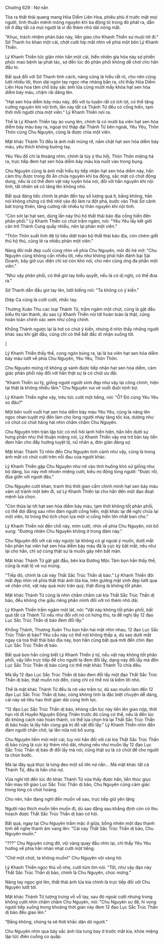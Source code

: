 




Chương 629 : Nợ nần


Tỏa ra thất thải quang mang Hỏa Diễm Liên Hoa, phiêu phù ở trước mặt mọi người, tinh thuần mênh mông nguyên khí ba động từ trong đó phát ra, dẫn tới ở đây tất cả mọi người là vì đó thèm nhỏ dãi nóng mắt.

"Khục, trách nhiệm phân bảo này, liền giao cho Khanh Thiền sư muội tới đi." Sở Thanh ho khan một cái, chợt cười híp mắt nhìn về phía một bên Lý Khanh Thiền.

Lý Khanh Thiền tức giận nhìn hắn một cái, hiển nhiên gia hỏa này sợ phiền phức mao bệnh lại phát tác, sợ đến lúc đó phân phối không dễ chơi cho hắn đầu to.

Bất quá đối với Sở Thanh tính cách, nàng cũng là hiểu rất rõ, cho nên cũng lười nhiều lời, thon dài ngón tay ngọc nhẹ nhàng bắn ra, chỉ thấy Hỏa Diễm Liên Hoa hoa tâm chỗ bảy sắc ánh lửa cùng mười mấy khỏa hạt sen hỏa diễm bảy màu, chậm rãi dâng lên.

"Hạt sen hỏa diễm bảy màu này, đối với tu luyện rất có ích lợi, có thể tăng cường nguyên khí nội tình, lần này tất cả Thánh Tử đều có cống hiến, tạm thời mỗi người chia một viên." Lý Khanh Thiền nói ra.

Thế là Lý Khanh Thiền tay áo vung lên, chính là có mười ba viên hạt sen hỏa diễm bảy màu bay ra, ngoại trừ thập đại Thánh Tử bên ngoài, Yêu Yêu, Thôn Thôn cùng Chu Nguyên, cũng là được chia một viên.

Mặt khác Thánh Tử đều là ánh mắt mừng rỡ, nắm chặt hạt sen hỏa diễm bảy màu, yêu thích không buông tay.

Yêu Yêu đổ chỉ là thoáng nhìn, chính là tùy ý thu hồi, Thôn Thôn miệng há ra, trực tiếp đem hạt sen hỏa diễm bảy màu kia nuốt vào trong bụng.

Chu Nguyên cũng là ánh mắt hiếu kỳ tiếp nhận hạt sen hỏa diễm này, hắn cảm thụ được trong đó ẩn chứa nguyên khí ba động, sắc mặt có chút động dung, nếu là có thể đem vật này luyện hóa nói, đối với hắn nguyên khí nội tình, tất nhiên sẽ có tăng lên không nhỏ.

Bất quá đáng tiếc chính là phân đến tay số lượng quá ít, bằng không, hắn nói không chừng có thể nhờ vào đó làm ra đột phá, bước vào Thái Sơ cảnh bát trọng thiên, tăng cường rất nhiều tự thân nguyên khí nội tình.

"Còn sót lại hạt sen, dùng lần này thủ hộ thất thải bảo địa cống hiến đến phân phối." Lý Khanh Thiền có chút trầm ngâm, nói: "Yêu Yêu lấy kết giới cản trở Thánh Cung quấy nhiễu, nên lại phân một viên."

"Thôn Thôn suất lĩnh đệ tử tiêu diệt toàn bộ thất thải bảo địa, còn chém giết thủ hộ thú, cũng lẽ ra nhiều phân một viên."

Nàng đôi mắt đẹp cuối cùng nhìn về phía Chu Nguyên, môi đỏ hé mở: "Chu Nguyên cũng không cần nhiều lời, nếu như không phải hắn đánh bại Sài Doanh, bây giờ cục diện chỉ sợ còn khó nói, cho nên cũng ứng đa phần một viên."

"Như vậy phân phối, có thể giơ tay biểu quyết, nếu là có dị nghị, có thể đưa ra."

Sở Thanh dẫn đầu giơ tay lên, lười biếng nói: "Ta không có ý kiến."

Diệp Ca cũng là cười cười, nhấc tay.

Thương Xuân Thu các loại Thánh Tử, trầm ngâm một chút, cũng là gật đầu biểu thị tán thành, dù sao Lý Khanh Thiền nói tới hoàn toàn là thật, cũng hoàn toàn chính xác xem như công chính.

Khổng Thánh ngược lại là hơi có chút ý kiến, nhưng ở nhìn thấy những người khác sau khi gật đầu, cũng chỉ có thể bất đắc dĩ nhận xuống tới.

]

Lý Khanh Thiền thấy thế, cong ngón búng ra, lại là ba viên hạt sen hỏa diễm bảy màu lướt về phía Chu Nguyên, Yêu Yêu, Thôn Thôn.

Chu Nguyên mừng rỡ không gì sánh được tiếp nhận hạt sen hỏa diễm, cảm giác phân phối này đối với hắn thật sự là có chút ưu đãi.

"Khanh Thiền sư tỷ, giống ngươi người xinh đẹp như vậy lại công chính, hiện tại thật là không nhiều lắm." Chu Nguyên vui vẻ vuốt đuôi nịnh bợ.

Lý Khanh Thiền nghe vậy, trêu tức cười một tiếng, nói: "Ồ? Đó cùng Yêu Yêu so đâu?"

Một bên vuốt vuốt hạt sen hỏa diễm bảy màu Yêu Yêu, cũng là nâng lên ngọc nhan tuyệt mỹ đến làm cho lòng người nhảy tăng tốc kia, dường như có chút có chút hăng hái nhìn chằm chằm Chu Nguyên.

Chu Nguyên trên trán lập tức có mồ hôi lạnh hiển hiện, hắn liền dưới sự hưng phấn như thế thuận miệng nói, Lý Khanh Thiền vậy mà trở bàn tay liền đem hắn cho đẩy hướng tuyệt lộ, nữ nhân a, đơn giản đáng sợ.

Mặt khác Thánh Tử nhìn đến Chu Nguyên tình cảnh như vậy, cũng là trong ánh mắt có chút cười trên nỗi đau của người khác.

Lý Khanh Thiền gặp Chu Nguyên như rơi vào tình huống khó xử giống như bộ dáng, lúc này mới nhoẻn miệng cười, kiều mị động lòng người: "Được rồi, đùa giỡn với ngươi đâu."

Chu Nguyên cười khan, tranh thủ thời gian cầm chính mình hạt sen bảy màu xám xịt tránh một bên đi, sợ Lý Khanh Thiền lại cho hắn đến một đạo đoạt mệnh lựa chọn.

"Còn thừa lại tới hạt sen hỏa diễm bảy màu, tạm thời không tốt phân phối, có thể đợi đằng sau nhìn đám người cống hiến, mặt khác lại đề nghị chừa lại một viên, từ trong thủ tịch chọn lựa một vị cống hiến lớn nhất ban cho."

Lý Khanh Thiền nói đến chỗ này, mỉm cười, nhìn về phía Chu Nguyên, nói bổ sung: "Đương nhiên Chu Nguyên không ở trong đám này."

Chu Nguyên đối với cái này ngược lại không có gì ngoài ý muốn, dưới mắt hắn phân hai viên hạt sen hỏa diễm bảy màu đã là cực kỳ bắt mắt, nếu như lại cho hắn, chỉ sợ cũng thật sự là muốn gây nên bất mãn.

Mặt khác Thánh Tử gật gật đầu, bên kia Đường Mộc Tâm bọn hắn thấy thế, cũng là mặt lộ vẻ vui mừng.

"Tiếp đó, chính là cái này Thất Sắc Trúc Thần dị bảo." Lý Khanh Thiền đôi mắt đẹp nhìn về phía thất thải ánh lửa kia, trên gương mặt xinh đẹp lướt qua vẻ chần chờ, vật này quá mức trân quý, thật đúng là không tốt phân.

Mặt khác Thánh Tử cũng là nhìn chằm chằm cái kia Thất Sắc Trúc Thần dị bảo, đều không che giấu riêng phần mình đối với nó thèm nhỏ dãi.

Lý Khanh Thiền trầm ngâm một lát, nói: "Vật này không tốt phân phối, bất quá tất cả Thánh Tử nếu như đối với nó có hứng thú, ta đề nghị lấy 12 đạo Lục Sắc Trúc Thần dị bảo đem đổi lấy."

Khổng Thánh, Thương Xuân Thu bọn hắn hai mặt nhìn nhau, 12 đạo Lục Sắc Trúc Thần dị bảo? Yêu cầu này có thể nói không thấp a, dù sao dưới mắt ngay cả toà thất thải bảo địa này, bọn hắn cũng bất quá mới đến chín đạo Lục Sắc Trúc Thần dị bảo.

Bất quá bọn hắn cũng biết Lý Khanh Thiền ý tứ, nếu vật này không tốt phân phối, vậy liền trực tiếp để cho người ta đem đổi lấy, dạng này đổi lấy mà đến Lục Sắc Trúc Thần dị bảo cũng có thể mặt khác Thánh Tử chia đều.

Mà lấy 12 đạo Lục Sắc Trúc Thần dị bảo đem đổi lấy một đạo Thất Sắc Trúc Thần dị bảo, thật muốn nói đến, cũng chỉ có thể nói là kiếm lời nhỏ.

Thế là mặt khác Thánh Tử đều là rơi vào trầm tư, dù sao muốn làm đến 12 đạo Lục Sắc Trúc Thần dị bảo, cũng không tính là đặc biệt chuyện dễ dàng, cái này sẽ tiêu hao thời gian dài cùng tinh lực.

"12 đạo Lục Sắc Trúc Thần dị bảo, không cần lúc này liền lên giao nộp, thời hạn rời đi Huyền Nguyên Động Thiên trước đó cũng có thể, nếu là đến lúc đó không cách nào hoàn thành, có thể lựa chọn trả lại Thất Sắc Trúc Thần dị bảo hoặc là lấy hắn cùng giá trị đồ vật đổi lấy." Lý Khanh Thiền nhìn đến đám người chần chờ, lại lần nữa nói bổ sung.

Chu Nguyên liếm môi một cái, tuy nói hắn đối với cái kia Thất Sắc Trúc Thần dị bảo cũng là cực kỳ thèm nhỏ dãi, nhưng nếu như muốn lấy 12 đạo Lục Sắc Trúc Thần dị bảo đi đổi lấy mà nói, cũng thật sự là có chút để cho người ta chùn bước.

Mà lại đây quả thực là lưng đeo một số lớn nợ nần... Mà mặt khác tất cả Thánh Tử, đều là hắn chủ nợ.

Vừa nghĩ tới đến lúc đó khác Thánh Tử vừa thấy được hắn, liền thúc giục hắn mau tới giao Lục Sắc Trúc Thần dị bảo, Chu Nguyên cũng cảm giác trong lòng có chút hoảng.

Cho nên, hắn đang nghĩ đến muốn về sau, trực tiếp giữ yên lặng

Người nào thích muốn liền muốn đi, dù sao đằng sau khẳng định còn có thu hoạch được Thất Sắc Trúc Thần dị bảo cơ hội.

Bất quá, ngay tại Chu Nguyên trầm mặc ở giữa, bỗng nhiên một đạo thanh tịnh dễ nghe thanh âm vang lên: "Cái này Thất Sắc Trúc Thần dị bảo, Chu Nguyên muốn."

"???" Chu Nguyên cứng đờ, vội vàng quay đầu nhìn lại, chỉ thấy Yêu Yêu hướng về phía hắn nhàn nhạt cười một tiếng.

"Chờ một chút, ta không muốn!" Chu Nguyên vội vàng hô.

Lý Khanh Thiền ngọc thủ vỗ nhẹ, cười tủm tỉm nói: "Tốt, như vậy đạo này Thất Sắc Trúc Thần dị bảo, chính là Chu Nguyên, chúc mừng."

Nàng tay ngọc giơ lên, thất thải ánh lửa kia chính là trực tiếp đối với Chu Nguyên lướt tới.

Mặt khác Thánh Tử tượng trưng vỗ vỗ tay, sau đó ngoài cười nhưng trong không cười nhìn chằm chằm Chu Nguyên, nói: "Chu Nguyên sư đệ, hi vọng ngươi tiếp xuống trong khoảng thời gian này đem 12 đạo Lục Sắc Trúc Thần dị bảo đều giao lên."

"Bằng không, chúng ta sẽ thời khắc dặn dò ngươi."

Chu Nguyên nhìn qua bảy sắc ánh lửa tung bay ở trước mắt kia, khóe miệng lập tức điên cuồng co quắp.




